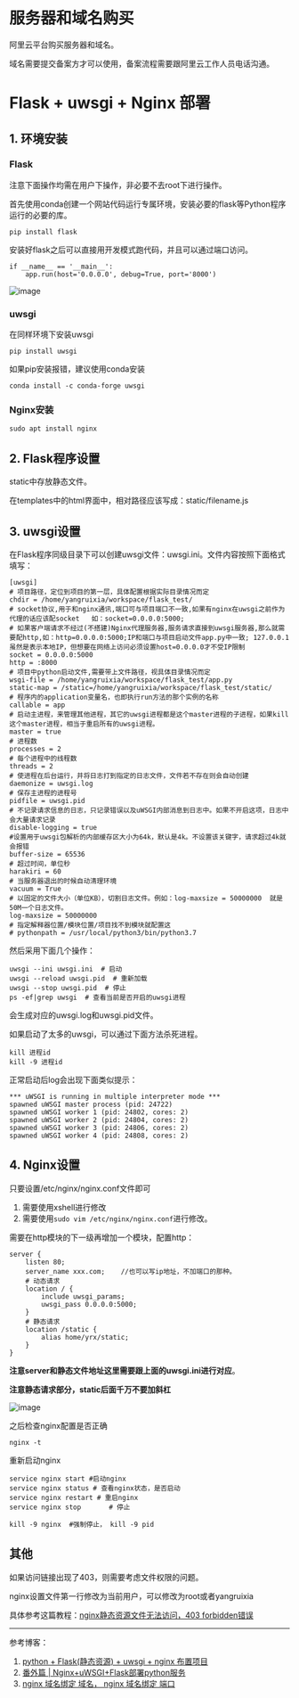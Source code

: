 # 服务器和域名购买

阿里云平台购买服务器和域名。

域名需要提交备案方才可以使用，备案流程需要跟阿里云工作人员电话沟通。

# Flask + uwsgi + Nginx 部署

## 1. 环境安装

### Flask
注意下面操作均需在用户下操作，非必要不去root下进行操作。

首先使用conda创建一个网站代码运行专属环境，安装必要的flask等Python程序运行的必要的库。
```
pip install flask
```
安装好flask之后可以直接用开发模式跑代码，并且可以通过端口访问。
```
if __name__ == '__main__':
    app.run(host='0.0.0.0', debug=True, port='8000')
```
![image](https://github.com/yangruixia/Deep-Learning-Primer/assets/32283868/5e4ca691-d568-4b6c-b5fa-990214764468)


### uwsgi
在同样环境下安装uwsgi
```
pip install uwsgi 
```
如果pip安装报错，建议使用conda安装
```
conda install -c conda-forge uwsgi
```

### Nginx安装
```
sudo apt install nginx
```

## 2. Flask程序设置
static中存放静态文件。

在templates中的html界面中，相对路径应该写成：static/filename.js

## 3. uwsgi设置
在Flask程序同级目录下可以创建uwsgi文件：uwsgi.ini。文件内容按照下面格式填写：
```
[uwsgi]
# 项目路径，定位到项目的第一层，具体配置根据实际目录情况而定
chdir = /home/yangruixia/workspace/flask_test/
# socket协议,用于和nginx通讯,端口可与项目端口不一致,如果有nginx在uwsgi之前作为代理的话应该配socket   如：socket=0.0.0.0:5000;
# 如果客户端请求不经过(不搭建)Nginx代理服务器,服务请求直接到uwsgi服务器,那么就需要配http,如：http=0.0.0.0:5000;IP和端口与项目启动文件app.py中一致; 127.0.0.1虽然是表示本地IP，但想要在网络上访问必须设置host=0.0.0.0才不受IP限制
socket = 0.0.0.0:5000
http = :8000
# 项目中python启动文件,需要带上文件路径，视具体目录情况而定
wsgi-file = /home/yangruixia/workspace/flask_test/app.py
static-map = /static=/home/yangruixia/workspace/flask_test/static/
# 程序内的application变量名，也即执行run方法的那个实例的名称
callable = app
# 启动主进程，来管理其他进程，其它的uwsgi进程都是这个master进程的子进程，如果kill这个master进程，相当于重启所有的uwsgi进程。
master = true
# 进程数
processes = 2
# 每个进程中的线程数
threads = 2
# 使进程在后台运行，并将日志打到指定的日志文件，文件若不存在则会自动创建
daemonize = uwsgi.log
# 保存主进程的进程号
pidfile = uwsgi.pid
# 不记录请求信息的日志，只记录错误以及uWSGI内部消息到日志中。如果不开启这项，日志中会大量请求记录
disable-logging = true
#设置用于uwsgi包解析的内部缓存区大小为64k，默认是4k。不设置该关键字，请求超过4k就会报错
buffer-size = 65536
# 超过时间，单位秒
harakiri = 60
# 当服务器退出的时候自动清理环境
vacuum = True
# 以固定的文件大小（单位KB），切割日志文件。例如：log-maxsize = 50000000  就是50M一个日志文件。
log-maxsize = 50000000
# 指定解释器位置/模块位置/项目找不到模块就配置这
# pythonpath = /usr/local/python3/bin/python3.7
```
然后采用下面几个操作：
```
uwsgi --ini uwsgi.ini  # 启动
uwsgi --reload uwsgi.pid  # 重新加载
uwsgi --stop uwsgi.pid  # 停止 
ps -ef|grep uwsgi  # 查看当前是否开启的uwsgi进程

```
会生成对应的uwsgi.log和uwsgi.pid文件。

如果启动了太多的uwsgi，可以通过下面方法杀死进程。
```
kill 进程id
kill -9 进程id
```

正常启动后log会出现下面类似提示：
```
*** uWSGI is running in multiple interpreter mode ***
spawned uWSGI master process (pid: 24722)
spawned uWSGI worker 1 (pid: 24802, cores: 2)
spawned uWSGI worker 2 (pid: 24804, cores: 2)
spawned uWSGI worker 3 (pid: 24806, cores: 2)
spawned uWSGI worker 4 (pid: 24808, cores: 2)
```

## 4. Nginx设置
只要设置/etc/nginx/nginx.conf文件即可

1. 需要使用xshell进行修改
2. 需要使用`sudo vim /etc/nginx/nginx.conf`进行修改。


需要在http模块的下一级再增加一个模块，配置http：
```
server {
    listen 80;
    server_name xxx.com;    //也可以写ip地址，不加端口的那种。
    # 动态请求
    location / {
        include uwsgi_params;
        uwsgi_pass 0.0.0.0:5000;
    }
    # 静态请求
    location /static {
        alias home/yrx/static;
    }
}
```
**注意server和静态文件地址这里需要跟上面的uwsgi.ini进行对应**。

**注意静态请求部分，static后面千万不要加斜杠**

![image](https://github.com/yangruixia/Deep-Learning-Primer/assets/32283868/29c10981-54ee-4f18-bbf0-995f5e5ac6bf)


之后检查nginx配置是否正确
```
nginx -t
```

重新启动nginx
```
service nginx start #启动nginx
service nginx status # 查看nginx状态，是否启动
service nginx restart # 重启nginx
service nginx stop       # 停止

kill -9 nginx  #强制停止， kill -9 pid 
```

## 其他
如果访问链接出现了403，则需要考虑文件权限的问题。

nginx设置文件第一行修改为当前用户，可以修改为root或者yangruixia

具体参考这篇教程：[nginx静态资源文件无法访问，403 forbidden错误](https://www.cnblogs.com/smiler/p/8624145.html)

***

参考博客：
1. [python + Flask(静态资源) + uwsgi + nginx 布置项目](https://blog.csdn.net/weixin_44794964/article/details/130153802?spm=1001.2101.3001.6650.1&utm_medium=distribute.pc_relevant.none-task-blog-2%7Edefault%7ECTRLIST%7ERate-1-130153802-blog-119506817.235%5Ev38%5Epc_relevant_anti_t3_base&depth_1-utm_source=distribute.pc_relevant.none-task-blog-2%7Edefault%7ECTRLIST%7ERate-1-130153802-blog-119506817.235%5Ev38%5Epc_relevant_anti_t3_base&utm_relevant_index=2)
2. [番外篇 | Nginx+uWSGI+Flask部署python服务](https://mp.weixin.qq.com/s/Ad9f_RRG9LOs8e_08K9OeQ)
3. [nginx 域名绑定 域名， nginx 域名绑定 端口](https://cloud.tencent.com/developer/article/1054418)
